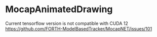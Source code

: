 # MocapAnimatedDrawing
Current tensorflow version is not compatible with CUDA 12
https://github.com/FORTH-ModelBasedTracker/MocapNET/issues/101